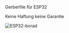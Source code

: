 Gerberfile für ESP32

Keine Haftung keine Garantie

<img
  src="https://github.com/Parodontitis/misc/blob/main/ESP32/ESP32.png"
  alt="ESP32-borad"
  title="ESP32-borad"
  style="display: inline-block; margin: 0 auto; max-width: 200px">
